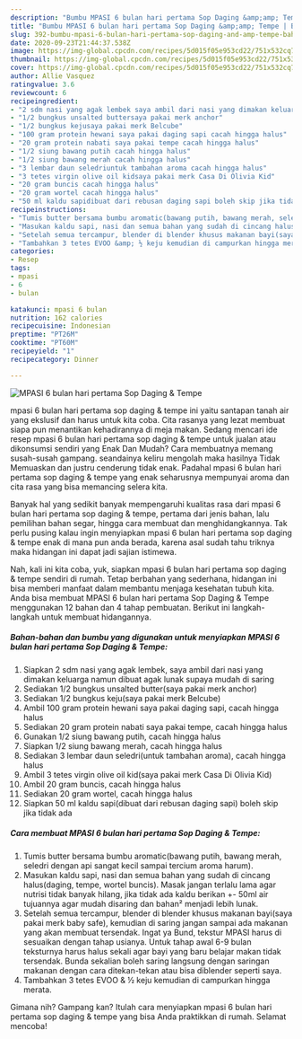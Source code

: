```yaml
---
description: "Bumbu MPASI 6 bulan hari pertama Sop Daging &amp;amp; Tempe | Bahan Membuat MPASI 6 bulan hari pertama Sop Daging &amp;amp; Tempe Yang Lezat Sekali"
title: "Bumbu MPASI 6 bulan hari pertama Sop Daging &amp;amp; Tempe | Bahan Membuat MPASI 6 bulan hari pertama Sop Daging &amp;amp; Tempe Yang Lezat Sekali"
slug: 392-bumbu-mpasi-6-bulan-hari-pertama-sop-daging-and-amp-tempe-bahan-membuat-mpasi-6-bulan-hari-pertama-sop-daging-and-amp-tempe-yang-lezat-sekali
date: 2020-09-23T21:44:37.538Z
image: https://img-global.cpcdn.com/recipes/5d015f05e953cd22/751x532cq70/mpasi-6-bulan-hari-pertama-sop-daging-tempe-foto-resep-utama.jpg
thumbnail: https://img-global.cpcdn.com/recipes/5d015f05e953cd22/751x532cq70/mpasi-6-bulan-hari-pertama-sop-daging-tempe-foto-resep-utama.jpg
cover: https://img-global.cpcdn.com/recipes/5d015f05e953cd22/751x532cq70/mpasi-6-bulan-hari-pertama-sop-daging-tempe-foto-resep-utama.jpg
author: Allie Vasquez
ratingvalue: 3.6
reviewcount: 6
recipeingredient:
- "2 sdm nasi yang agak lembek saya ambil dari nasi yang dimakan keluarga namun dibuat agak lunak supaya mudah di saring"
- "1/2 bungkus unsalted buttersaya pakai merk anchor"
- "1/2 bungkus kejusaya pakai merk Belcube"
- "100 gram protein hewani saya pakai daging sapi cacah hingga halus"
- "20 gram protein nabati saya pakai tempe cacah hingga halus"
- "1/2 siung bawang putih cacah hingga halus"
- "1/2 siung bawang merah cacah hingga halus"
- "3 lembar daun seledriuntuk tambahan aroma cacah hingga halus"
- "3 tetes virgin olive oil kidsaya pakai merk Casa Di Olivia Kid"
- "20 gram buncis cacah hingga halus"
- "20 gram wortel cacah hingga halus"
- "50 ml kaldu sapidibuat dari rebusan daging sapi boleh skip jika tidak ada"
recipeinstructions:
- "Tumis butter bersama bumbu aromatic(bawang putih, bawang merah, seledri dengan api sangat kecil sampai tercium aroma harum)."
- "Masukan kaldu sapi, nasi dan semua bahan yang sudah di cincang halus(daging, tempe, wortel buncis). Masak jangan terlalu lama agar nutrisi tidak banyak hilang, jika tidak ada kaldu berikan +- 50ml air tujuannya agar mudah disaring dan bahan² menjadi lebih lunak."
- "Setelah semua tercampur, blender di blender khusus makanan bayi(saya pakai merk baby safe), kemudian di saring jangan sampai ada makanan yang akan membuat tersendak. Ingat ya Bund, tekstur MPASI harus di sesuaikan dengan tahap usianya. Untuk tahap awal 6-9 bulan teksturnya harus halus sekali agar bayi yang baru belajar makan tidak tersendak. Bunda sekalian boleh saring langsung dengan saringan makanan dengan cara ditekan-tekan atau bisa diblender seperti saya."
- "Tambahkan 3 tetes EVOO &amp; ½ keju kemudian di campurkan hingga merata."
categories:
- Resep
tags:
- mpasi
- 6
- bulan

katakunci: mpasi 6 bulan 
nutrition: 162 calories
recipecuisine: Indonesian
preptime: "PT26M"
cooktime: "PT60M"
recipeyield: "1"
recipecategory: Dinner

---
```



![MPASI 6 bulan hari pertama Sop Daging &amp; Tempe](https://img-global.cpcdn.com/recipes/5d015f05e953cd22/751x532cq70/mpasi-6-bulan-hari-pertama-sop-daging-tempe-foto-resep-utama.jpg)


mpasi 6 bulan hari pertama sop daging &amp; tempe ini yaitu santapan tanah air yang ekslusif dan harus untuk kita coba. Cita rasanya yang lezat membuat siapa pun menantikan kehadirannya di meja makan.
Sedang mencari ide resep mpasi 6 bulan hari pertama sop daging &amp; tempe untuk jualan atau dikonsumsi sendiri yang Enak Dan Mudah? Cara membuatnya memang susah-susah gampang. seandainya keliru mengolah maka hasilnya Tidak Memuaskan dan justru cenderung tidak enak. Padahal mpasi 6 bulan hari pertama sop daging &amp; tempe yang enak seharusnya mempunyai aroma dan cita rasa yang bisa memancing selera kita.

Banyak hal yang sedikit banyak mempengaruhi kualitas rasa dari mpasi 6 bulan hari pertama sop daging &amp; tempe, pertama dari jenis bahan, lalu pemilihan bahan segar, hingga cara membuat dan menghidangkannya. Tak perlu pusing kalau ingin menyiapkan mpasi 6 bulan hari pertama sop daging &amp; tempe enak di mana pun anda berada, karena asal sudah tahu triknya maka hidangan ini dapat jadi sajian istimewa.




Nah, kali ini kita coba, yuk, siapkan mpasi 6 bulan hari pertama sop daging &amp; tempe sendiri di rumah. Tetap berbahan yang sederhana, hidangan ini bisa memberi manfaat dalam membantu menjaga kesehatan tubuh kita. Anda bisa membuat MPASI 6 bulan hari pertama Sop Daging &amp; Tempe menggunakan 12 bahan dan 4 tahap pembuatan. Berikut ini langkah-langkah untuk membuat hidangannya.

<!--inarticleads1-->

##### Bahan-bahan dan bumbu yang digunakan untuk menyiapkan MPASI 6 bulan hari pertama Sop Daging &amp; Tempe:

1. Siapkan 2 sdm nasi yang agak lembek, saya ambil dari nasi yang dimakan keluarga namun dibuat agak lunak supaya mudah di saring
1. Sediakan 1/2 bungkus unsalted butter(saya pakai merk anchor)
1. Sediakan 1/2 bungkus keju(saya pakai merk Belcube)
1. Ambil 100 gram protein hewani saya pakai daging sapi, cacah hingga halus
1. Sediakan 20 gram protein nabati saya pakai tempe, cacah hingga halus
1. Gunakan 1/2 siung bawang putih, cacah hingga halus
1. Siapkan 1/2 siung bawang merah, cacah hingga halus
1. Sediakan 3 lembar daun seledri(untuk tambahan aroma), cacah hingga halus
1. Ambil 3 tetes virgin olive oil kid(saya pakai merk Casa Di Olivia Kid)
1. Ambil 20 gram buncis, cacah hingga halus
1. Sediakan 20 gram wortel, cacah hingga halus
1. Siapkan 50 ml kaldu sapi(dibuat dari rebusan daging sapi) boleh skip jika tidak ada




<!--inarticleads2-->

##### Cara membuat MPASI 6 bulan hari pertama Sop Daging &amp; Tempe:

1. Tumis butter bersama bumbu aromatic(bawang putih, bawang merah, seledri dengan api sangat kecil sampai tercium aroma harum).
1. Masukan kaldu sapi, nasi dan semua bahan yang sudah di cincang halus(daging, tempe, wortel buncis). Masak jangan terlalu lama agar nutrisi tidak banyak hilang, jika tidak ada kaldu berikan +- 50ml air tujuannya agar mudah disaring dan bahan² menjadi lebih lunak.
1. Setelah semua tercampur, blender di blender khusus makanan bayi(saya pakai merk baby safe), kemudian di saring jangan sampai ada makanan yang akan membuat tersendak. Ingat ya Bund, tekstur MPASI harus di sesuaikan dengan tahap usianya. Untuk tahap awal 6-9 bulan teksturnya harus halus sekali agar bayi yang baru belajar makan tidak tersendak. Bunda sekalian boleh saring langsung dengan saringan makanan dengan cara ditekan-tekan atau bisa diblender seperti saya.
1. Tambahkan 3 tetes EVOO &amp; ½ keju kemudian di campurkan hingga merata.




Gimana nih? Gampang kan? Itulah cara menyiapkan mpasi 6 bulan hari pertama sop daging &amp; tempe yang bisa Anda praktikkan di rumah. Selamat mencoba!
